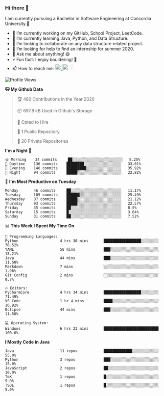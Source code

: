 ### Hi there 👋
I am currently pursuing a Bachelor in Software Engineering at Concordia University.🏫

- 🔭 I’m currently working on my GitHub, School Project, LeetCode.
- 🌱 I’m currently learning Java, Python, and Data Structure.
- 👯 I’m looking to collaborate on any data structure related project.
- 🤔 I’m looking for help to find an internship for summer 2020.
- 💬 Ask me about anything! 😄
- ⚡ Fun fact: I enjoy bouldering! 🧗‍
- 📫 How to reach me: <a href="https://www.linkedin.com/in/siu-tong-ye/" target="_blank"> <img width="20px" width="32" src="https://cdn.jsdelivr.net/npm/simple-icons@v3/icons/linkedin.svg" /> </a> <a href="mailto:SiuTongYe@gmail.com" target="_blank"> <img height="20" width="32" src="https://cdn.jsdelivr.net/npm/simple-icons@v3/icons/gmail.svg" /> </a>

<!--START_SECTION:waka-->
![Profile Views](http://img.shields.io/badge/Profile%20Views-232-blue)

**🐱 My Github Data** 

> 🏆 480 Contributions in the Year 2020
 > 
> 📦 697.8 kB Used in Github's Storage 
 > 
> 💼 Opted to Hire
 > 
> 📜 1 Public Repository 
 > 
> 🔑 20 Private Repositories 

**I'm a Night 🦉** 

```text
🌞 Morning    34 commits     ██░░░░░░░░░░░░░░░░░░░░░░░   8.25% 
🌆 Daytime    136 commits    ████████░░░░░░░░░░░░░░░░░   33.01% 
🌃 Evening    148 commits    █████████░░░░░░░░░░░░░░░░   35.92% 
🌙 Night      94 commits     █████░░░░░░░░░░░░░░░░░░░░   22.82%

```
📅 **I'm Most Productive on Tuesday** 

```text
Monday       46 commits     ██░░░░░░░░░░░░░░░░░░░░░░░   11.17% 
Tuesday      105 commits    ██████░░░░░░░░░░░░░░░░░░░   25.49% 
Wednesday    87 commits     █████░░░░░░░░░░░░░░░░░░░░   21.12% 
Thursday     93 commits     █████░░░░░░░░░░░░░░░░░░░░   22.57% 
Friday       35 commits     ██░░░░░░░░░░░░░░░░░░░░░░░   8.5% 
Saturday     15 commits     █░░░░░░░░░░░░░░░░░░░░░░░░   3.64% 
Sunday       31 commits     ██░░░░░░░░░░░░░░░░░░░░░░░   7.52%

```


📊 **This Week I Spent My Time On** 

```text
💬 Programming Languages: 
Python                   4 hrs 30 mins       █████████████████░░░░░░░░   70.52% 
YAML                     58 mins             ███░░░░░░░░░░░░░░░░░░░░░░   15.21% 
Java                     44 mins             ███░░░░░░░░░░░░░░░░░░░░░░   11.58% 
Markdown                 7 mins              ░░░░░░░░░░░░░░░░░░░░░░░░░   1.96% 
Git Config               2 mins              ░░░░░░░░░░░░░░░░░░░░░░░░░   0.7%

🔥 Editors: 
PyCharmCore              4 hrs 34 mins       █████████████████░░░░░░░░   71.49% 
VS Code                  1 hr 4 mins         ████░░░░░░░░░░░░░░░░░░░░░   16.92% 
Eclipse                  44 mins             ███░░░░░░░░░░░░░░░░░░░░░░   11.58%

💻 Operating System: 
Windows                  6 hrs 23 mins       █████████████████████████   100.0%

```

**I Mostly Code in Java** 

```text
Java                     11 repos            █████████████░░░░░░░░░░░░   55.0% 
Python                   3 repos             ███░░░░░░░░░░░░░░░░░░░░░░   15.0% 
JavaScript               2 repos             ██░░░░░░░░░░░░░░░░░░░░░░░   10.0% 
TeX                      1 repos             █░░░░░░░░░░░░░░░░░░░░░░░░   5.0% 
TSQL                     1 repos             █░░░░░░░░░░░░░░░░░░░░░░░░   5.0%

```



<!--END_SECTION:waka-->
